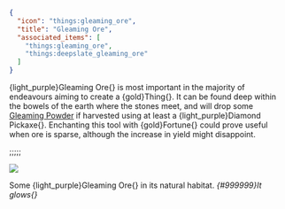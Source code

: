 ```json
{
  "icon": "things:gleaming_ore",
  "title": "Gleaming Ore",
  "associated_items": [
    "things:gleaming_ore",
    "things:deepslate_gleaming_ore"
  ]
}
```

{light_purple}Gleaming Ore{} is most important in the majority of endeavours aiming to create a {gold}Thing{}. It can be
found deep within the bowels of the earth where the stones meet, and will drop
some [Gleaming Powder](^things:items/gleaming_materials) if harvested using at least a {light_purple}Diamond Pickaxe{}.
Enchanting this tool with {gold}Fortune{} could prove useful when ore is sparse, although the increase in yield might
disappoint.

;;;;;

![](things:textures/gui/gleaming_ore_patchouli.png,fit)

Some {light_purple}Gleaming Ore{} in its natural habitat. *{#999999}It glows{}*